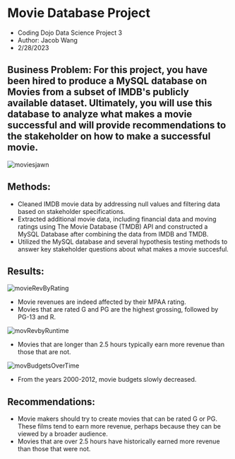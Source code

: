# Movie Database Project

* Coding Dojo Data Science Project 3
* Author: Jacob Wang
* 2/28/2023

## Business Problem: For this project, you have been hired to produce a MySQL database on Movies from a subset of IMDB's publicly available dataset. Ultimately, you will use this database to analyze what makes a movie successful and will provide recommendations to the stakeholder on how to make a successful movie.

![moviesjawn](https://user-images.githubusercontent.com/112730629/222327496-49913c4a-9836-4d31-8885-887707a7071d.png)


## Methods: 
* Cleaned IMDB movie data by addressing null values and filtering data based on stakeholder specifications.
* Extracted additional movie data, including financial data and moving ratings using The Movie Database (TMDB) API and constructed a MySQL Database after combining the data from IMDB and TMDB. 
* Utilized the MySQL database and several hypothesis testing methods to answer key stakeholder questions about what makes a movie succesful. 


## Results: 

![movieRevByRating](https://user-images.githubusercontent.com/112730629/222327877-07a8f235-cb33-4459-9253-91f559deed11.jpeg)
* Movie revenues are indeed affected by their MPAA rating.
* Movies that are rated G and PG are the highest grossing, followed by PG-13 and R.

![movRevbyRuntime](https://user-images.githubusercontent.com/112730629/222328542-6fc0c2c7-0d47-43d3-946c-5bc2986a0312.jpeg)
* Movies that are longer than 2.5 hours typically earn more revenue than those that are not.

![movBudgetsOverTime](https://user-images.githubusercontent.com/112730629/222328629-5ee910f6-0882-4307-b7e8-7bc068f40a6f.jpeg)
* From the years 2000-2012, movie budgets slowly decreased. 

## Recommendations:
* Movie makers should try to create movies that can be rated G or PG. These films tend to earn more revenue, perhaps because they can be viewed by a broader audience. 
* Movies that are over 2.5 hours have historically earned more revenue than those that were not. 



